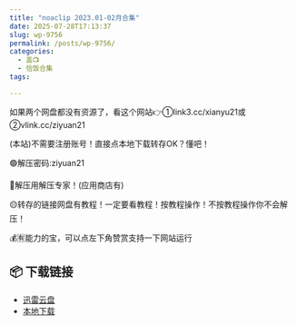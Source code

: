 ```yaml
---
title: "noaclip 2023.01-02月合集"
date: 2025-07-28T17:13:37
slug: wp-9756
permalink: /posts/wp-9756/
categories:
  - 盖📺
  - 恰饭合集
tags:

---
```


如果两个网盘都没有资源了，看这个网站👉①link3.cc/xianyu21或②vlink.cc/ziyuan21

(本站)不需要注册账号！直接点本地下载转存OK？懂吧！

🟢解压密码:ziyuan21

🔵解压用解压专家！(应用商店有)

🟡转存的链接网盘有教程！一定要看教程！按教程操作！不按教程操作你不会解压！

💰🈶能力的宝，可以点左下角赞赏支持一下网站运行

## 📦 下载链接
- [迅雷云盘](https://blziyuan21.com/pay-download/9756?key=93ee73ddf1&down_id=0)
- [本地下载](https://blziyuan21.com/pay-download/9756?key=93ee73ddf1&down_id=1)

